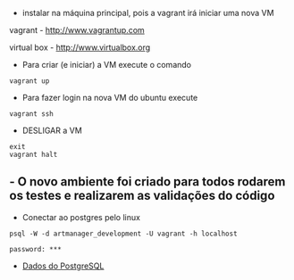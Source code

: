 - instalar na máquina principal, pois a vagrant irá iniciar uma nova VM

vagrant - http://www.vagrantup.com 

virtual box - http://www.virtualbox.org

- Para criar (e iniciar) a VM execute o comando

```
vagrant up
```

- Para fazer login na nova VM do ubuntu execute

```
vagrant ssh
```

- DESLIGAR a VM

```
exit
vagrant halt
```

## - O novo ambiente foi criado para todos rodarem os testes e realizarem as validações do código ##

- Conectar ao postgres pelo linux
```
psql -W -d artmanager_development -U vagrant -h localhost

password: ***
```
- [Dados do PostgreSQL](https://bitbucket.org/artmanager/artmanager-dev/src/698a974831dea6dc2ff950abbc3683b10974166c/provision/postgres.sh?at=master&fileviewer=file-view-default)